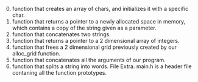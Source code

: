 

0. function that creates an array of chars, and initializes it with a specific char.
1. function that returns a pointer to a newly allocated space in memory, which contains a copy of the string given as a parameter.
2. function that concatenates two strings.
3. function that returns a pointer to a 2 dimensional array of integers.
4. function that frees a 2 dimensional grid previously created by our alloc_grid function.
100. function that concatenates all the arguments of our program.
101. function that splits a string into words.
File Extra. main.h is a header file contaning all the function prototypes.
